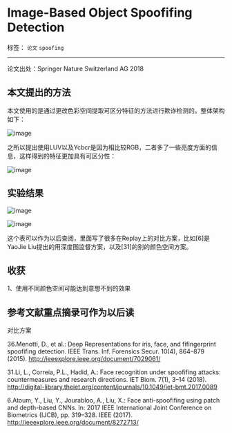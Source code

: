 ﻿# Image-Based Object Spoofifing Detection

标签： `论文` `spoofing`

---

论文出处：Springer Nature Switzerland AG 2018

## 本文提出的方法  

本文使用的是通过更改色彩空间提取可区分特征的方法进行欺诈检测的。整体架构如下：  

![image](http://wx4.sinaimg.cn/large/005Dd0fOly1g34dhpnl9nj30gm05cdgw.jpg)  


之所以提出使用LUV以及Ycbcr是因为相比较RGB，二者多了一些亮度方面的信息，这样得到的特征更加具有可区分性：  

![image](http://wx4.sinaimg.cn/large/005Dd0fOly1g34di8gzv2j308j06475g.jpg)  

## 实验结果  

![image](http://ws3.sinaimg.cn/large/005Dd0fOly1g34ditlubtj30gj0jln29.jpg)  

![image](http://ws4.sinaimg.cn/large/005Dd0fOly1g34dj59lcvj30eu0bnacq.jpg)  


这个表可以作为以后查阅，里面写了很多在Replay上的对比方案，比如[6]是YaoJie Liu提出的用深度图监督方案，以及[31]的别的颜色空间方案。  

## 收获  

1、使用不同颜色空间可能达到意想不到的效果  


## 参考文献重点摘录可作为以后读  

对比方案  

36.Menotti, D., et al.: Deep Representations for iris, face, and fifingerprint
spoofifing detection. IEEE Trans. Inf. Forensics Secur. 10(4), 864–879 (2015).
http://ieeexplore.ieee.org/document/7029061/

31.Li, L., Correia, P.L., Hadid, A.: Face recognition under spoofifing attacks:
countermeasures and research directions. IET Biom. 7(1), 3–14 (2018).
http://digital-library.theiet.org/content/journals/10.1049/iet-bmt.2017.0089

6.Atoum, Y., Liu, Y., Jourabloo, A., Liu, X.: Face anti-spoofifing using patch and
depth-based CNNs. In: 2017 IEEE International Joint Conference on Biometrics
(IJCB), pp. 319–328. IEEE (2017). http://ieeexplore.ieee.org/document/8272713/






